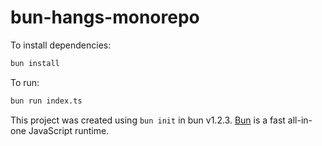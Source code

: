 # bun-hangs-monorepo

To install dependencies:

```bash
bun install
```

To run:

```bash
bun run index.ts
```

This project was created using `bun init` in bun v1.2.3. [Bun](https://bun.sh) is a fast all-in-one JavaScript runtime.

